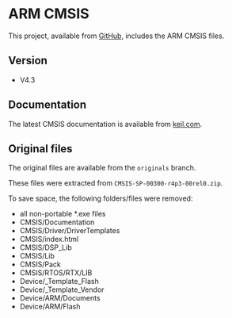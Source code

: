# ARM CMSIS

This project, available from [GitHub](https://github.com/xpacks),
includes the ARM CMSIS files.

## Version

* V4.3

## Documentation

The latest CMSIS documentation is available from
[keil.com](http://www.keil.com/cmsis).

## Original files

The original files are available from the `originals` branch.

These files were extracted from `CMSIS-SP-00300-r4p3-00rel0.zip`.

To save space, the following folders/files were removed:

* all non-portable *.exe files
* CMSIS/Documentation
* CMSIS/Driver/DriverTemplates
* CMSIS/index.html
* CMSIS/DSP_Lib
* CMSIS/Lib
* CMSIS/Pack
* CMSIS/RTOS/RTX/LIB
* Device/_Template_Flash
* Device/_Template_Vendor
* Device/ARM/Documents
* Device/ARM/Flash

